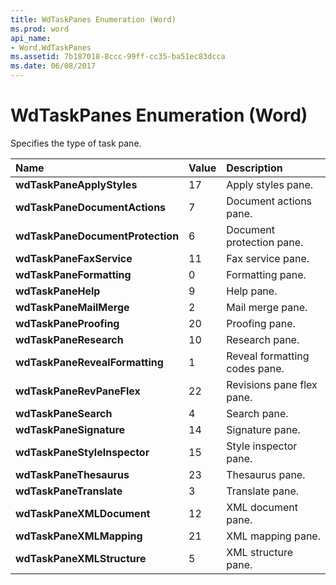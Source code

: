 ```yaml
---
title: WdTaskPanes Enumeration (Word)
ms.prod: word
api_name:
- Word.WdTaskPanes
ms.assetid: 7b187018-8ccc-99ff-cc35-ba51ec83dcca
ms.date: 06/08/2017
---
```



# WdTaskPanes Enumeration (Word)

Specifies the type of task pane.



|**Name**|**Value**|**Description**|
|:-----|:-----|:-----|
| **wdTaskPaneApplyStyles**|17|Apply styles pane.|
| **wdTaskPaneDocumentActions**|7|Document actions pane.|
| **wdTaskPaneDocumentProtection**|6|Document protection pane.|
| **wdTaskPaneFaxService**|11|Fax service pane.|
| **wdTaskPaneFormatting**|0|Formatting pane.|
| **wdTaskPaneHelp**|9|Help pane.|
| **wdTaskPaneMailMerge**|2|Mail merge pane.|
| **wdTaskPaneProofing**|20|Proofing pane.|
| **wdTaskPaneResearch**|10|Research pane.|
| **wdTaskPaneRevealFormatting**|1|Reveal formatting codes pane.|
| **wdTaskPaneRevPaneFlex**|22|Revisions pane flex pane.|
| **wdTaskPaneSearch**|4|Search pane.|
| **wdTaskPaneSignature**|14|Signature pane.|
| **wdTaskPaneStyleInspector**|15|Style inspector pane.|
| **wdTaskPaneThesaurus**|23|Thesaurus pane.|
| **wdTaskPaneTranslate**|3|Translate pane.|
| **wdTaskPaneXMLDocument**|12|XML document pane.|
| **wdTaskPaneXMLMapping**|21|XML mapping pane.|
| **wdTaskPaneXMLStructure**|5|XML structure pane.|

